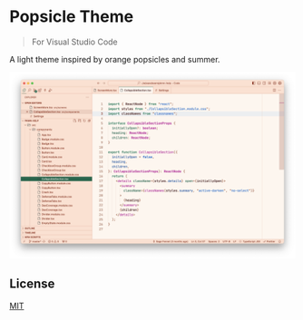 # Popsicle Theme

> For Visual Studio Code

A light theme inspired by orange popsicles and summer.

![](img/screenshot.webp)

## License

[MIT](LICENSE)
